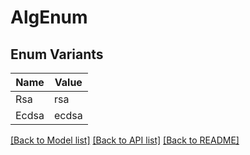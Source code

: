 # AlgEnum

## Enum Variants

| Name | Value |
|---- | -----|
| Rsa | rsa |
| Ecdsa | ecdsa |


[[Back to Model list]](../README.md#documentation-for-models) [[Back to API list]](../README.md#documentation-for-api-endpoints) [[Back to README]](../README.md)


